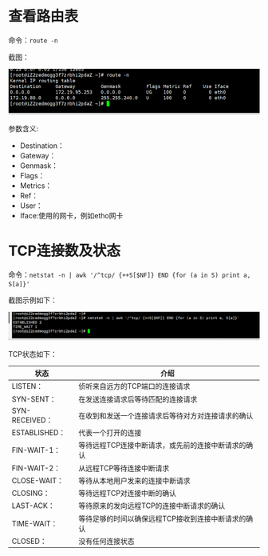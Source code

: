 



# 查看路由表

命令：`route -n `

截图：

![image-20220112175909892](asserts/image-20220112175909892.png)

参数含义:

- Destination：
- Gateway：
- Genmask：
- Flags：
- Metrics：
- Ref：
- User：
- Iface:使用的网卡，例如etho网卡

# TCP连接数及状态

命令：`netstat -n | awk '/^tcp/ {++S[$NF]} END {for (a in S) print a, S[a]}' `

截图示例如下：

![image-20220112180351362](asserts/image-20220112180351362.png)

TCP状态如下：

| 状态           | 介绍                                                |
| -------------- | --------------------------------------------------- |
| LISTEN：       | 侦听来自远方的TCP端口的连接请求                     |
| SYN-SENT：     | 在发送连接请求后等待匹配的连接请求                  |
| SYN-RECEIVED： | 在收到和发送一个连接请求后等待对方对连接请求的确认  |
| ESTABLISHED：  | 代表一个打开的连接                                  |
| FIN-WAIT-1：   | 等待远程TCP连接中断请求，或先前的连接中断请求的确认 |
| FIN-WAIT-2：   | 从远程TCP等待连接中断请求                           |
| CLOSE-WAIT：   | 等待从本地用户发来的连接中断请求                    |
| CLOSING：      | 等待远程TCP对连接中断的确认                         |
| LAST-ACK：     | 等待原来的发向远程TCP的连接中断请求的确认           |
| TIME-WAIT：    | 等待足够的时间以确保远程TCP接收到连接中断请求的确认 |
| CLOSED：       | 没有任何连接状态                                    |

